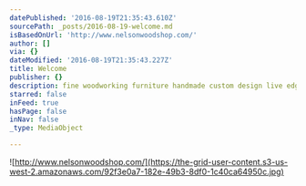 ```yaml
---
datePublished: '2016-08-19T21:35:43.610Z'
sourcePath: _posts/2016-08-19-welcome.md
isBasedOnUrl: 'http://www.nelsonwoodshop.com/'
author: []
via: {}
dateModified: '2016-08-19T21:35:43.227Z'
title: Welcome
publisher: {}
description: fine woodworking furniture handmade custom design live edge slab wood tables
starred: false
inFeed: true
hasPage: false
inNav: false
_type: MediaObject

---
```

![http://www.nelsonwoodshop.com/](https://the-grid-user-content.s3-us-west-2.amazonaws.com/92f3e0a7-182e-49b3-8df0-1c40ca64950c.jpg)